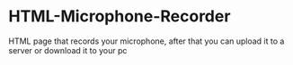 # HTML-Microphone-Recorder
HTML page that records your microphone, after that you can upload it to a server or download it to your pc
